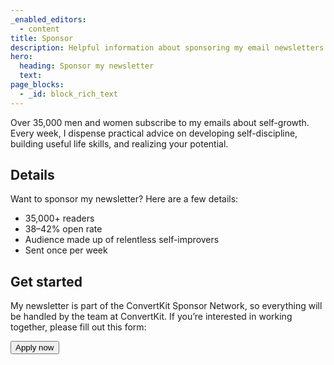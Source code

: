 ```yaml
---
_enabled_editors:
  - content
title: Sponsor
description: Helpful information about sponsoring my email newsletters.
hero:
  heading: Sponsor my newsletter
  text:
page_blocks:
  - _id: block_rich_text
---
```

Over 35,000 men and women subscribe to my emails about self-growth. Every week, I dispense practical advice on developing self-discipline, building useful life skills, and realizing your potential.

## Details

Want to sponsor my newsletter? Here are a few details:

* 35,000+ readers
* 38–42% open rate
* Audience made up of relentless self-improvers
* Sent once per week

## Get started

My newsletter is part of the ConvertKit Sponsor Network, so everything will be handled by the team at ConvertKit. If you’re interested in working together, please fill out this form:



<button data-tf-popup="E2nyeYNg" data-tf-iframe-props="title=Brands: ConvertKit Sponsor Network" data-tf-medium="snippet" data-tf-hidden="creator=ed-latimore,url=edlatimore.com/sponsor" class="btn btn-coral">Apply now</button>